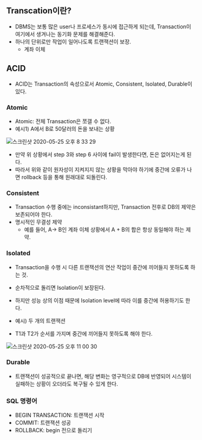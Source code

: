 ## Transcation이란?

- DBMS는 보통 많은 user나 프로세스가 동시에 접근하게 되는데, Transaction이 여기에서 생겨나는 동기화 문제를 해결해준다.
- 하나의 단위로만 작업이 일어나도록 트랜잭션이 보장.
  * 계좌 이체


## ACID 
- ACID는 Transaction의 속성으로서 Atomic, Consistent, Isolated, Durable이 있다.

### Atomic
- Atomic: 전체 Transaction은 쪼갤 수 없다.
- 예시1) A에서 B로 50달러의 돈을 보내는 상황

![스크린샷 2020-05-25 오후 8 33 29](https://user-images.githubusercontent.com/26040955/82809405-ffc47600-9ec6-11ea-8191-7c01534e856f.png)
  * 만약 위 상황에서 step 3와 step 6 사이에 fail이 발생한다면, 돈은 없어지는게 된다.
  * 따라서 위와 같이 원자성이 지켜지지 않는 상황을 막아야 하기에 중간에 오류가 나면 rollback 등을 통해 원래대로 되돌린다.

### Consistent
- Transaction 수행 중에는 inconsistant하지만, Transaction 전후로 DB의 제약은 보존되어야 한다.
- 명시적인 무결성 제약
  * 예를 들어, A-> B인 계좌 이체 상황에서 A + B의 합은 항상 동일해야 하는 제약.

### Isolated

- Transaction을 수행 시 다른 트랜잭션의 연산 작업이 중간에 끼어들지 못하도록 하는 것.
- 순차적으로 돌리면 Isolation이 보장된다.
- 하지만 성능 상의 이점 때문에 Isolation level에 따라 이를 중간에 허용하기도 한다.

- 예시) 두 개의 트랜잭션
 * T1과 T2가 순서를 가지며 중간에 끼어들지 못하도록 해야 한다.
 
![스크린샷 2020-05-25 오후 11 00 30](https://user-images.githubusercontent.com/26040955/82819570-8aaf6b80-9edb-11ea-8a95-478b0f53e0be.png)


### Durable

- 트랜잭션이 성공적으로 끝나면, 해당 변화는 영구적으로 DB에 반영되어 시스템이 실패하는 상황이 오더라도 복구될 수 있게 한다.

### SQL 명령어
- BEGIN TRANSACTION: 트랜잭션 시작
- COMMIT: 트랜잭션 성공
- ROLLBACK: begin 전으로 돌리기



